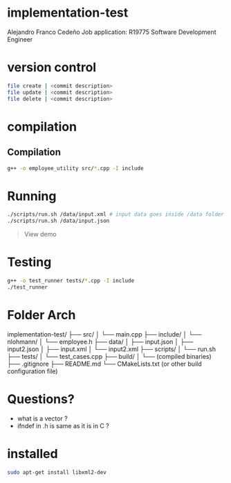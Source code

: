 # implementation-test
Alejandro Franco Cedeño 
Job application: R19775 Software Development Engineer

# version control
```bash
file create | <commit description>
file update | <commit description>
file delete | <commit description>
```

# compilation

## Compilation
```bash
g++ -o employee_utility src/*.cpp -I include
```

# Running
```bash
./scripts/run.sh /data/input.xml # input data goes inside /data folder
./scripts/run.sh /data/input.json
```

> View demo

# Testing
```bash
g++ -o test_runner tests/*.cpp -I include
./test_runner
```
# Folder Arch
implementation-test/
├── src/
│   └──  main.cpp
├── include/
│   └── nlohmann/
│       └── employee.h
├── data/
│   ├── input.json
│   ├── input2.json
│   ├── input.xml
│   └── input2.xml
├── scripts/
│   └── run.sh
├── tests/
│   └── test_cases.cpp
├── build/
│   └── (compiled binaries)
├── .gitignore
├── README.md
└── CMakeLists.txt (or other build configuration file)


# Questions?
- what is a vector ?
- ifndef in .h is same as it is in C ?

# installed
```bash
sudo apt-get install libxml2-dev
```
